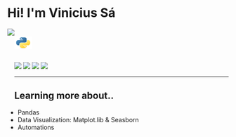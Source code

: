 # Hi! I'm Vinicius Sá

<div align="center">
  <a href="https://github.com/Vinitsiy">
  <img align="left" height="180em" src="https://github-readme-stats.vercel.app/api?username=Vinitsiy&show_icons=true&theme=atom&include_all_commits=true&count_private=true"/>
</div>
<div style="display: inline_block"><br>

  <img align="center" alt="Vini-Python" height="30" width="40" src="https://raw.githubusercontent.com/devicons/devicon/master/icons/python/python-original.svg">
</div>

  ##
  <div> 
  <a href="https://instagram.com/viniciusagsa" target="_blank"><img src="https://img.shields.io/badge/-Instagram-%23E4405F?style=for-the-badge&logo=instagram&logoColor=white" target="_blank"></a>
  <a href = "mailto:viniciusagsa@gmail.com"><img src="https://img.shields.io/badge/-Gmail-%23333?style=for-the-badge&logo=gmail&logoColor=white" target="_blank"></a>
  <a href="https://www.linkedin.com/in/vinicius-sá" target="_blank"><img src="https://img.shields.io/badge/-LinkedIn-%230077B5?style=for-the-badge&logo=linkedin&logoColor=white" target="_blank"></a> 
  <a href="https://twitter.com/Viniciusagsa" target="_blank"><img src="https://img.shields.io/badge/Twitter-1DA1F2?style=for-the-badge&logo=twitter&logoColor=white" target="_blank"></a> 
 
 
</div>
  
---
  
## Learning more about..
  - Pandas
  - Data Visualization: Matplot.lib & Seasborn
  - Automations
